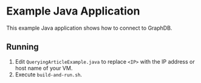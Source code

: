 # Example Java Application

This example Java application shows how to connect to GraphDB.

## Running

1. Edit `QueryingArticleExample.java` to replace `<IP>` with the IP address or host name of your VM.
1. Execute `build-and-run.sh`.
